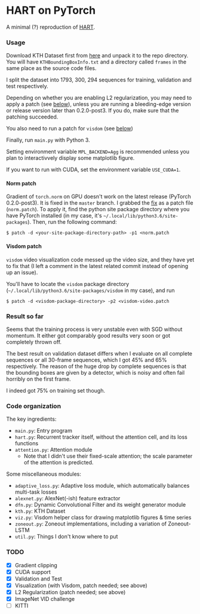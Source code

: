 HART on PyTorch
===

A minimal (?) reproduction of [HART](https://github.com/akosiorek/hart).

### Usage

Download KTH Dataset first from [here](https://www.dropbox.com/s/yrw2ki13m2evrk6/frames.tar.gz?dl=0)
and unpack it to the repo directory.
You will have `KTHBoundingBoxInfo.txt` and a directory called `frames` in the
same place as the source code files.

I split the dataset into 1793, 300, 294 sequences for training, validation and test respectively.

Depending on whether you are enabling L2 regularization, you may need to apply a patch (see [below](#norm-patch)),
unless you are running a bleeding-edge version or release version later than 0.2.0-post3.
If you do, make sure that the patching succeeded.

You also need to run a patch for `visdom` (see [below](#visdom-patch))

Finally, run `main.py` with Python 3.

Setting environment variable `MPL_BACKEND=Agg` is recommended unless you plan to interactivvely display some
matplotlib figure.

If you want to run with CUDA, set the environment variable `USE_CUDA=1`.

#### Norm patch

Gradient of `torch.norm` on GPU doesn't work on the latest release (PyTorch 0.2.0-post3).  It is fixed in
the `master` branch.  I grabbed the [fix](https://github.com/pytorch/pytorch/pull/2775) as a patch file
(`norm.patch`).  To apply it, find the python
site package directory where you have PyTorch installed (in my case, it's `~/.local/lib/python3.6/site-packages`).
Then, run the following command:

```
$ patch -d <your-site-package-directory-path> -p1 <norm.patch
```

#### Visdom patch

`visdom` video visualization code messed up the video size, and they have yet to fix that (I left a comment in the
latest related commit instead of opening up an issue).

You'll have to locate the `visdom` package directory (`~/.local/lib/python3.6/site-packages/visdom` in my case),
and run

```
$ patch -d <visdom-package-directory> -p2 <visdom-video.patch
```

### Result so far

Seems that the training process is very unstable even with SGD without momentum.
It either got comparably good results very soon or got completely thrown off.

The best result on validation dataset differs when I evaluate on all complete sequences or all 30-frame
sequences, which I got 45% and 65% respectively.  The reason of the huge drop by complete sequences is
that the bounding boxes are given by a detector, which is noisy and often fail horribly on the first frame.

I indeed got 75% on training set though.

### Code organization

The key ingredients:

* `main.py`: Entry program
* `hart.py`: Recurrent tracker itself, without the attention cell, and its loss functions
* `attention.py`: Attention module
  * Note that I didn't use their fixed-scale attention; the scale parameter of the attention is predicted.

Some miscellaneous modules:

* `adaptive_loss.py`: Adaptive loss module, which automatically balances multi-task losses
* `alexnet.py`: AlexNet(-ish) feature extractor
* `dfn.py`: Dynamic Convolutional Filter and its weight generator module
* `kth.py`: KTH Dataset
* `viz.py`: Visdom helper class for drawing matplotlib figures & time series
* `zoneout.py`: Zoneout implementations, including a variation of Zoneout-LSTM
* `util.py`: Things I don't know where to put

### TODO

- [x] Gradient clipping
- [x] CUDA support
- [x] Validation and Test
- [x] Visualization (with Visdom, patch needed; see above)
- [x] L2 Regularization (patch needed; see above)
- [x] ImageNet VID challenge
- [ ] KITTI
